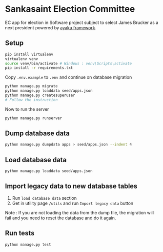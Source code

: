 # Sankasaint Election Committee
 EC app for election in Software project subject to select James Brucker as a next president powered by [ayaka framework](https://github.com/HelloYeew/ayaka).

## Setup

```bash
pip install virtualenv
virtualenv venv
source venv/bin/activate # Windows : venv\Scripts\activate
pip install -r requirements.txt
```

Copy `.env.example` to `.env` and continue on database migration

```bash
python manage.py migrate
python manage.py loaddata seed/apps.json
python manage.py createsuperuser
# Follow the instruction
```

Now to run the server

```bash
python manage.py runserver
```

## Dump database data

```bash
python manage.py dumpdata apps > seed/apps.json --indent 4
```

## Load database data

```bash
python manage.py loaddata seed/apps.json
```

## Import legacy data to new database tables

1. Run `load database data` section
2. Get in utility page `/utils` and run `Import legacy data` button

Note : If you are not loading the data from the dump file, the migration will fail and you need to reset the database and do it again.

## Run tests

```bash
python manage.py test
```

